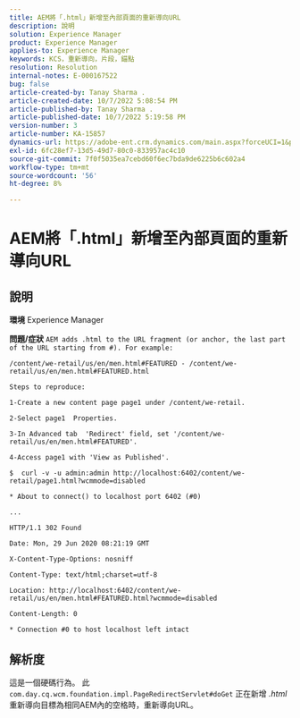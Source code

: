 ```yaml
---
title: AEM將「.html」新增至內部頁面的重新導向URL
description: 說明
solution: Experience Manager
product: Experience Manager
applies-to: Experience Manager
keywords: KCS，重新導向，片段，錨點
resolution: Resolution
internal-notes: E-000167522
bug: false
article-created-by: Tanay Sharma .
article-created-date: 10/7/2022 5:08:54 PM
article-published-by: Tanay Sharma .
article-published-date: 10/7/2022 5:19:58 PM
version-number: 3
article-number: KA-15857
dynamics-url: https://adobe-ent.crm.dynamics.com/main.aspx?forceUCI=1&pagetype=entityrecord&etn=knowledgearticle&id=fcc1d6b3-6246-ed11-bba2-0022480868ff
exl-id: 6fc28ef7-13d5-49d7-80c0-833957ac4c10
source-git-commit: 7f0f5035ea7cebd60f6ec7bda9de6225b6c602a4
workflow-type: tm+mt
source-wordcount: '56'
ht-degree: 8%

---
```


# AEM將「.html」新增至內部頁面的重新導向URL

## 說明


<b>環境</b>
Experience Manager

<b>問題/症狀</b>
`AEM adds .html to the URL fragment (or anchor, the last part of the URL starting from #). For example:`


```
/content/we-retail/us/en/men.html#FEATURED - /content/we-retail/us/en/men.html#FEATURED.html

Steps to reproduce:
```



```
1-Create a new content page page1 under /content/we-retail.
```



```
2-Select page1  Properties.
```



```
3-In Advanced tab  'Redirect' field, set '/content/we-retail/us/en/men.html#FEATURED'.
```



```
4-Access page1 with 'View as Published'.
```



```
$  curl -v -u admin:admin http://localhost:6402/content/we-retail/page1.html?wcmmode=disabled
```



```
* About to connect() to localhost port 6402 (#0)
```



```
...
```



```
HTTP/1.1 302 Found
```



```
Date: Mon, 29 Jun 2020 08:21:19 GMT
```



```
X-Content-Type-Options: nosniff
```



```
Content-Type: text/html;charset=utf-8
```



```
Location: http://localhost:6402/content/we-retail/us/en/men.html#FEATURED.html?wcmmode=disabled
```



```
Content-Length: 0
```



```
* Connection #0 to host localhost left intact
```



## 解析度


這是一個硬碼行為。 此 `com.day.cq.wcm.foundation.impl.PageRedirectServlet#doGet` 正在新增 *.html* 重新導向目標為相同AEM內的空格時，重新導向URL。
